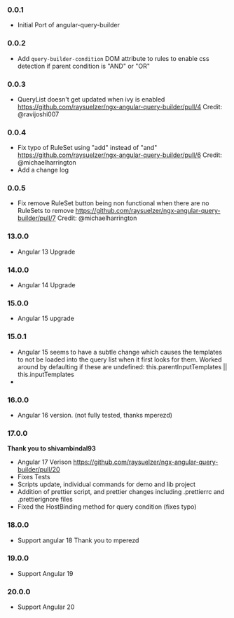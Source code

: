 ### 0.0.1

- Initial Port of angular-query-builder

### 0.0.2

- Add `query-builder-condition` DOM attribute to rules to enable css detection if parent condition is "AND" or "OR"

### 0.0.3

- QueryList doesn't get updated when ivy is enabled https://github.com/raysuelzer/ngx-angular-query-builder/pull/4
  Credit: @ravijoshi007

### 0.0.4

- Fix typo of RuleSet using "add" instead of "and" https://github.com/raysuelzer/ngx-angular-query-builder/pull/6 Credit: @michaelharrington
- Add a change log

### 0.0.5

- Fix remove RuleSet button being non functional when there are no RuleSets to remove https://github.com/raysuelzer/ngx-angular-query-builder/pull/7 Credit: @michaelharrington

### 13.0.0

- Angular 13 Upgrade

### 14.0.0

- Angular 14 Upgrade

### 15.0.0

- Angular 15 upgrade

### 15.0.1

- Angular 15 seems to have a subtle change which causes the templates to not be loaded into the query list when it first looks for them. Worked around by defaulting if these are undefined: this.parentInputTemplates || this.inputTemplates
-

### 16.0.0

- Angular 16 version. (not fully tested, thanks mperezd)

### 17.0.0
  **Thank you to shivambindal93**
 - Angular 17 Verison https://github.com/raysuelzer/ngx-angular-query-builder/pull/20
 - Fixes Tests
 - Scripts update, individual commands for demo and lib project
 - Addition of prettier script, and prettier changes including .prettierrc and .prettierignore files
 - Fixed the HostBinding method for query condition (fixes typo)


### 18.0.0

- Support angular 18 Thank you to mperezd

### 19.0.0

- Support Angular 19

### 20.0.0

- Support Angular 20
